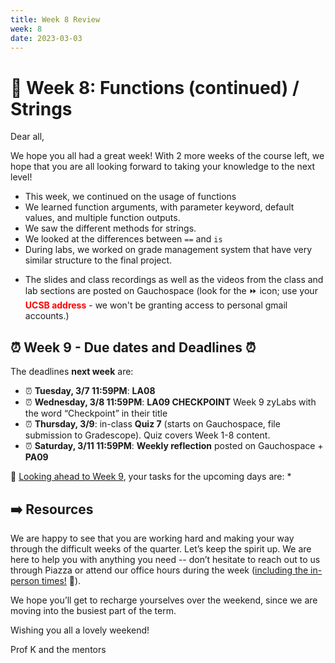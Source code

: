 ```yaml
---
title: Week 8 Review 
week: 8
date: 2023-03-03
---
```


# 🎲 Week 8: Functions (continued) / Strings

Dear all,

We hope you all had a great week! With 2 more weeks of the course left, we hope that you are all looking forward to taking your knowledge to the next level!

- This week, we continued on the usage of functions
- We learned function arguments, with parameter keyword, default values, and multiple function outputs.
- We saw the different methods for strings.
- We looked at the differences between `==` and `is`
- During labs, we worked on grade management system that have very similar structure to the final project.

* The slides and class recordings as well as the videos from the class and lab sections are posted on Gauchospace (look for the ⏩ icon; use your <span style="color:red">**UCSB address**</span> - we won't be granting access to personal gmail accounts.)

## ⏰ Week 9 - Due dates and Deadlines ⏰

The deadlines **next week** are:

* ⏰ **Tuesday, 3/7 11:59PM**: **LA08**
* ⏰ **Wednesday, 3/8 11:59PM**: **LA09 CHECKPOINT** Week 9 zyLabs with the word “Checkpoint” in their title
* ⏰ **Thursday, 3/9**: in-class **Quiz 7** (starts on Gauchospace, file submission to Gradescope). Quiz covers Week 1-8 content.
* ⏰ **Saturday, 3/11 11:59PM**: **Weekly reflection** posted on Gauchospace + **PA09**


🔮 [Looking ahead to Week 9]({{site.url}}/{{site.baseurl}}/calendar#week-9), your tasks for the upcoming days are:
* 

## ➡️    Resources

We are happy to see that you are working hard and making your way through the difficult weeks of the quarter. Let’s keep the spirit up. We are here to help you with anything you need -- don’t hesitate to reach out to us through Piazza or attend our office hours during the week ([including the in-person times!]({{site.url}}/{{site.baseurl}}/schedule) 🎊). 

We hope you’ll get to recharge yourselves over the weekend, since we are moving into the busiest part of the term. 

Wishing you all a lovely weekend!

Prof K and the mentors
